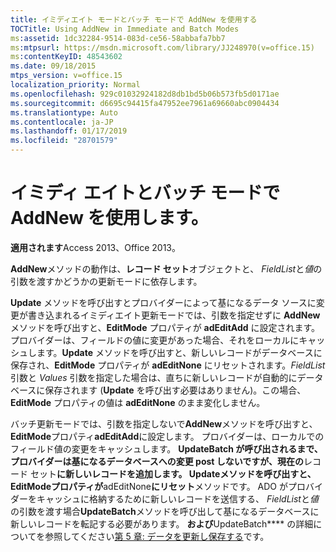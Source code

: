 ```yaml
---
title: イミディエイト モードとバッチ モードで AddNew を使用する
TOCTitle: Using AddNew in Immediate and Batch Modes
ms:assetid: 1dc32284-9514-083d-ce56-58abbafa7bb7
ms:mtpsurl: https://msdn.microsoft.com/library/JJ248970(v=office.15)
ms:contentKeyID: 48543602
ms.date: 09/18/2015
mtps_version: v=office.15
localization_priority: Normal
ms.openlocfilehash: 929c01032924182d8db1bd5b06b573fb5d0171ae
ms.sourcegitcommit: d6695c94415fa47952ee7961a69660abc0904434
ms.translationtype: Auto
ms.contentlocale: ja-JP
ms.lasthandoff: 01/17/2019
ms.locfileid: "28701579"
---
```

# <a name="using-addnew-in-immediate-and-batch-modes"></a>イミディ エイトとバッチ モードで AddNew を使用します。


**適用されます**Access 2013、Office 2013。

**AddNew**メソッドの動作は、**レコード セット**オブジェクトと、 *FieldList*と*値*の引数を渡すかどうかの更新モードに依存します。

**Update** メソッドを呼び出すとプロバイダーによって基になるデータ ソースに変更が書き込まれるイミディエイト更新モードでは、引数を指定せずに **AddNew** メソッドを呼び出すと、**EditMode** プロパティが **adEditAdd** に設定されます。プロバイダーは、フィールドの値に変更があった場合、それをローカルにキャッシュします。**Update** メソッドを呼び出すと、新しいレコードがデータベースに保存され、**EditMode** プロパティが **adEditNone** にリセットされます。*FieldList* 引数と *Values* 引数を指定した場合は、直ちに新しいレコードが自動的にデータベースに保存されます (**Update** を呼び出す必要はありません)。この場合、**EditMode** プロパティの値は **adEditNone** のまま変化しません。

バッチ更新モードでは、引数を指定しないで**AddNew**メソッドを呼び出すと、 **EditMode**プロパティ**adEditAdd**に設定します。 プロバイダーは、ローカルでのフィールド値の変更をキャッシュします。 **UpdateBatch が呼び出されるまで、プロバイダーは基になるデータベースへの変更 post しないですが、現在の**レコード セット**に新しいレコードを追加します。 **Update**メソッドを呼び出すと、 **EditMode**プロパティが**adEditNone**にリセット**メソッドです。 ADO がプロバイダーをキャッシュに格納するために新しいレコードを送信する、 *FieldList*と*値*の引数を渡す場合**UpdateBatch**メソッドを呼び出して基になるデータベースに新しいレコードを転記する必要があります。 **および**UpdateBatch**** の詳細についてを参照してください[第 5 章: データを更新し保存する](chapter-5-updating-and-persisting-data.md)です。

